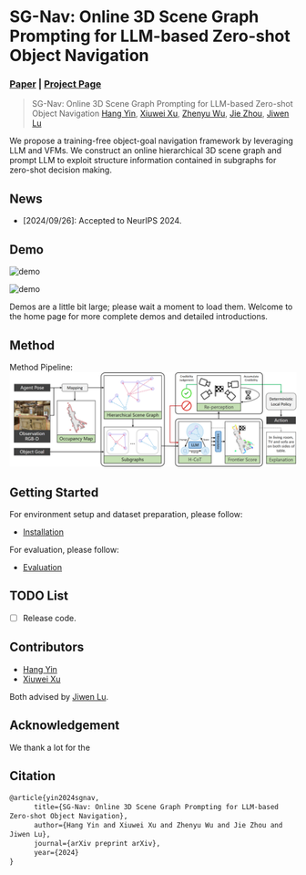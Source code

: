 # SG-Nav: Online 3D Scene Graph Prompting for LLM-based Zero-shot Object Navigation
### [Paper](https://arxiv.org/) | [Project Page](https://bagh2178.github.io/SG-Nav/)

> SG-Nav: Online 3D Scene Graph Prompting for LLM-based Zero-shot Object Navigation
> [Hang Yin](https://bagh2178.github.io/), [Xiuwei Xu](https://xuxw98.github.io/), [Zhenyu Wu](https://gary3410.github.io/), [Jie Zhou](https://scholar.google.com/citations?user=6a79aPwAAAAJ&hl=en&authuser=1), [Jiwen Lu](http://ivg.au.tsinghua.edu.cn/Jiwen_Lu/)


We propose a training-free object-goal navigation framework by leveraging LLM and VFMs. We construct an online hierarchical 3D scene graph and prompt LLM to exploit structure information contained in subgraphs for zero-shot decision making.


## News
- [2024/09/26]: Accepted to NeurIPS 2024.


## Demo
![demo](./assets/demo1.gif)

![demo](./assets/demo2.gif)

Demos are a little bit large; please wait a moment to load them. Welcome to the home page for more complete demos and detailed introductions.


## Method 

Method Pipeline:
![overview](./assets/pipeline.png)

## Getting Started
For environment setup and dataset preparation, please follow:
* [Installation](./docs/installation.md)

For evaluation, please follow:
* [Evaluation](./docs/run.md)



## TODO List
- [ ] Release code.

## Contributors
- [Hang Yin](https://bagh2178.github.io/)
- [Xiuwei Xu](https://xuxw98.github.io/)

Both advised by [Jiwen Lu](https://ivg.au.tsinghua.edu.cn/Jiwen_Lu/).

## Acknowledgement
We thank a lot for the 


## Citation
```
@article{yin2024sgnav, 
      title={SG-Nav: Online 3D Scene Graph Prompting for LLM-based Zero-shot Object Navigation}, 
      author={Hang Yin and Xiuwei Xu and Zhenyu Wu and Jie Zhou and Jiwen Lu},
      journal={arXiv preprint arXiv},
      year={2024}
}
```
